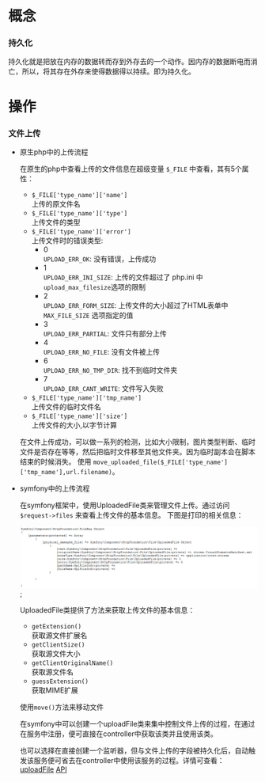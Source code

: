 # 概念
  
  ### 持久化 

  持久化就是把放在内存的数据转而存到外存去的一个动作。因内存的数据断电而消亡，所以，将其存在外存来使得数据得以持续。即为持久化。

# 操作

  ### 文件上传
    
  - 原生php中的上传流程
  
    在原生的php中查看上传的文件信息在超级变量
    `$_FILE` 中查看，其有5个属性：
     - `$_FILE['type_name']['name']`    
        上传的原文件名 
     - `$_FILE['type_name']['type']`  
        上传文件的类型
     - `$_FILE['type_name']['error']`  
        上传文件时的错误类型:
          - 0  
          `UPLOAD_ERR_OK`: 没有错误，上传成功
          - 1  
          `UPLOAD_ERR_INI_SIZE`: 上传的文件超过了 php.ini 中`upload_max_filesize`选项的限制
          - 2  
          `UPLOAD_ERR_FORM_SIZE`: 上传文件的大小超过了HTML表单中 `MAX_FILE_SIZE` 选项指定的值
          - 3  
          `UPLOAD_ERR_PARTIAL`: 文件只有部分上传
          - 4  
          `UPLOAD_ERR_NO_FILE`: 没有文件被上传
          - 6  
          `UPLOAD_ERR_NO_TMP_DIR`: 找不到临时文件夹
          - 7  
          `UPLOAD_ERR_CANT_WRITE`: 文件写入失败
     - `$_FILE['type_name']['tmp_name']`  
        上传文件的临时文件名
     - `$_FILE['type_name']['size']`  
        上传文件的大小,以字节计算

    在文件上传成功，可以做一系列的检测，比如大小限制，图片类型判断、临时文件是否存在等等，然后把临时文件移至其他文件夹。因为临时副本会在脚本结束的时候消失。
    使用 `move_uploaded_file($_FILE['type_name']['tmp_name'],url.filename)`。

  - symfony中的上传流程 
    
    在symfony框架中，使用UploadedFile类来管理文件上传。通过访问 `$request->files` 来查看上传文件的基本信息。
    下图是打印的相关信息：

    ![](image/symfony_upload_file.png);

    UploadedFile类提供了方法来获取上传文件的基本信息：
      - `getExtension()`   
        获取源文件扩展名
      - `getClientSize()`  
        获取源文件大小
      - `getClientOriginalName()`  
        获取源文件名
      - `guessExtension()`  
        获取MIME扩展

    使用`move()`方法来移动文件

    在symfony中可以创建一个uploadFile类来集中控制文件上传的过程，在通过在服务中注册，便可直接在controller中获取该类并且使用该类。

    也可以选择在直接创建一个监听器，但与文件上传的字段被持久化后，自动触发该服务便可省去在controller中使用该服务的过程。详情可查看：[uploadFile](http://www.symfonychina.com/doc/current/controller/upload_file.html) [API](http://api.symfony.com/3.1/Symfony/Component/HttpFoundation/File/UploadedFile.html)